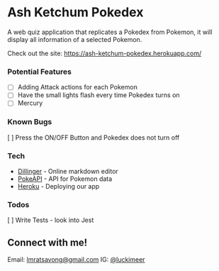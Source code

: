 # Ash Ketchum Pokedex

A web quiz application that replicates a Pokedex from Pokemon, it will display all information of a selected Pokemon.

Check out the site:
https://ash-ketchum-pokedex.herokuapp.com/

### Potential Features

- [ ] Adding Attack actions for each Pokemon
- [ ] Have the small lights flash every time Pokedex turns on
- [ ] Mercury

### Known Bugs

[ ] Press the ON/OFF Button and Pokedex does not turn off

### Tech

* [Dillinger] - Online markdown editor
* [PokeAPI] - API for Pokemon data
* [Heroku] - Deploying our app

### Todos

[ ] Write Tests - look into Jest

Connect with me!
----
Email: lmratsavong@gmail.com
IG: [@luckimeer]


[//]: # (These are reference links used in the body of this note and get stripped out when the markdown processor does its job. There is no need to format nicely because it shouldn't be seen. Thanks SO - http://stackoverflow.com/questions/4823468/store-comments-in-markdown-syntax)


   [Dillinger]: <https://github.com/joemccann/dillinger>
   [Heroku]: <https://www.heroku.com/>
   [PokeAPI]: <https://pokeapi.co/>
   [@luckimeer]: <https://www.instagram.com/luckimeer/>

